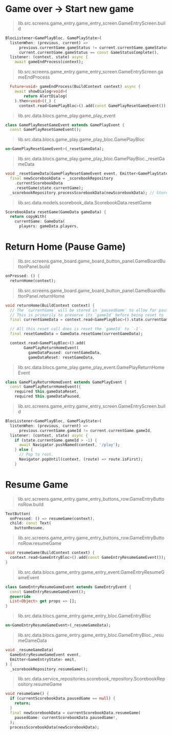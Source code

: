 # Game over -> Start new game

> lib.src.screens.game_entry.game_entry_screen.GameEntryScreen.build

  ```dart
  BlocListener<GamePlayBloc, GamePlayState>(
    listenWhen: (previous, current) =>
        previous.currentGame.gameStatus != current.currentGame.gameStatus &&
        current.currentGame.gameStatus == const GameStatusComplete(),
    listener: (context, state) async {
      await gameEndProcess(context);
  ```

> lib.src.screens.game_entry.game_entry_screen.GameEntryScreen.gameEndProcess

  ```dart
    Future<void> gameEndProcess(BuildContext context) async {
      await showDialog<void>(
          return AlertDialog(
      ).then<void>((_) {
        context.read<GamePlayBloc>().add(const GamePlayResetGameEvent());
  ```

> lib.src.data.blocs.game_play.game_play_event

  ```dart
  class GamePlayResetGameEvent extends GamePlayEvent {
    const GamePlayResetGameEvent();
  ```

> lib.src.data.blocs.game_play.game_play_bloc.GamePlayBloc

  ```dart
  on<GamePlayResetGameEvent>(_resetGameData);
  ```

> lib.src.data.blocs.game_play.game_play_bloc.GamePlayBloc._resetGameData

  ```dart
  void _resetGameData(GamePlayResetGameEvent event, Emitter<GamePlayState> emit) {
    final newScorebookData = _scorebookRepository
      .currentScorebookData
      .resetGame(state.currentGame);
    _scorebookRepository.processScorebookData(newScorebookData); // Store scorebookData in stream and local storage.
  ```

> lib.src.data.models.scorebook_data.ScorebookData.resetGame

  ```dart
  ScorebookData resetGame(GameData gameData) {
    return copyWith(
      currentGame: GameData(
        players: gameData.players,
  ```

# Return Home (Pause Game)

> lib.src.screens.game_board.game_board_button_panel.GameBoardButtonPanel.build

  ```dart
  onPressed: () {
    returnHome(context);
  ```

> lib.src.screens.game_board.game_board_button_panel.GameBoardButtonPanel.returnHome

  ```dart
  void returnHome(BuildContext context) {
    // The `currentGame` will be stored in `pausedGame` to allow for pausing the game.
    // This is primarily to preserve its `gameId` before being reset to `-1`.
    final currentGameData = context.read<GamePlayBloc>().state.currentGame;

    // All this reset call does is reset the `gameId` to `-1`.
    final resetGameData = GameData.resetGame(currentGameData);

    context.read<GamePlayBloc>().add(
          GamePlayReturnHomeEvent(
            gameDataPaused: currentGameData,
            gameDataReset: resetGameData,
  ```

> lib.src.data.blocs.game_play.game_play_event.GamePlayReturnHomeEvent

  ```dart
  class GamePlayReturnHomeEvent extends GamePlayEvent {
    const GamePlayReturnHomeEvent({
      required this.gameDataReset,
      required this.gameDataPaused,
  ```

> lib.src.screens.game_entry.game_entry_screen.GameEntryScreen.build

  ```dart
  BlocListener<GamePlayBloc, GamePlayState>(
    listenWhen: (previous, current) =>
        previous.currentGame.gameId != current.currentGame.gameId,
    listener: (context, state) async {
      if (state.currentGame.gameId > -1) {
        await Navigator.pushNamed(context, '/play');
      } else {
        // Pop to root.
        Navigator.popUntil(context, (route) => route.isFirst);
      }
  ```

# Resume Game

> lib.src.screens.game_entry.game_entry_buttons_row.GameEntryButtonsRow.build

  ```dart
  TextButton(
    onPressed: () => resumeGame(context),
    child: const Text(
      buttonResume,
  ```

> lib.src.screens.game_entry.game_entry_buttons_row.GameEntryButtonsRow.resumeGame

  ```dart
  void resumeGame(BuildContext context) {
    context.read<GameEntryBloc>().add(const GameEntryResumeGameEvent());
  }
  ```

> lib.src.data.blocs.game_entry.game_entry_event.GameEntryResumeGameEvent

  ```dart
  class GameEntryResumeGameEvent extends GameEntryEvent {
    const GameEntryResumeGameEvent();
    @override
    List<Object> get props => [];
  }
  ```

> lib.src.data.blocs.game_entry.game_entry_bloc.GameEntryBloc

  ```dart
  on<GameEntryResumeGameEvent>(_resumeGameData);
  ```

> lib.src.data.blocs.game_entry.game_entry_bloc.GameEntryBloc._resumeGameData

  ```dart
  void _resumeGameData(
    GameEntryResumeGameEvent event,
    Emitter<GameEntryState> emit,
  ) {
    _scorebookRepository.resumeGame();
  ```

> lib.src.data.service_repositories.scorebook_repository.ScorebookRepository.resumeGame

  ```dart
  void resumeGame() {
    if (currentScorebookData.pausedGame == null) {
      return;
    }
    final newScorebookData = currentScorebookData.resumeGame(
      pausedGame: currentScorebookData.pausedGame!,
    );
    processScorebookData(newScorebookData);
  ```
